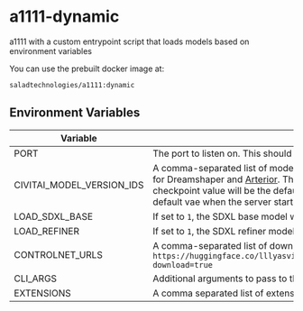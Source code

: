 # a1111-dynamic
a1111 with a custom entrypoint script that loads models based on environment variables

You can use the prebuilt docker image at:
```
saladtechnologies/a1111:dynamic
```

## Environment Variables
| Variable | Description | Default |
| -------- | ----------- | ------- |
| PORT | The port to listen on. This should match the port you configure for Salad networking. | 7860 |
| CIVITAI_MODEL_VERSION_IDS | A comma-separated list of model version IDs to download. ex `128713` for just [Dreamshaper 8](https://civitai.com/models/4384?modelVersionId=128713) or `128713,166808` for Dreamshaper and [Arterior](https://civitai.com/models/112229/arterior-digital-art-style). This supports Checkpoints, VAEs, Controlnets, and LoRAs. The rightmost checkpoint value will be the default checkpoint when the server starts, and the rightmost vae value will be the default vae when the server starts. | None |
| LOAD_SDXL_BASE | If set to `1`, the SDXL base model will be downloaded. | 0 |
| LOAD_REFINER | If set to `1`, the SDXL refiner model will be downloaded. | 0 |
| CONTROLNET_URLS | A comma-separated list of download urls for controlnets. ex `https://huggingface.co/lllyasviel/sd_control_collection/resolve/main/diffusers_xl_canny_mid.safetensors?download=true` | None |
| CLI_ARGS | Additional arguments to pass to the `sdnext` launch command. Options can be found with `--help` | None |
| EXTENSIONS | A comma separated list of extension git urls to load e.g. `https://github.com/deforum-art/sd-webui-deforum`  | None |